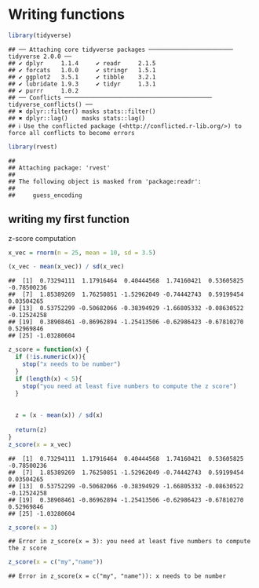 Writing functions
================

``` r
library(tidyverse)
```

    ## ── Attaching core tidyverse packages ──────────────────────── tidyverse 2.0.0 ──
    ## ✔ dplyr     1.1.4     ✔ readr     2.1.5
    ## ✔ forcats   1.0.0     ✔ stringr   1.5.1
    ## ✔ ggplot2   3.5.1     ✔ tibble    3.2.1
    ## ✔ lubridate 1.9.3     ✔ tidyr     1.3.1
    ## ✔ purrr     1.0.2     
    ## ── Conflicts ────────────────────────────────────────── tidyverse_conflicts() ──
    ## ✖ dplyr::filter() masks stats::filter()
    ## ✖ dplyr::lag()    masks stats::lag()
    ## ℹ Use the conflicted package (<http://conflicted.r-lib.org/>) to force all conflicts to become errors

``` r
library(rvest)
```

    ## 
    ## Attaching package: 'rvest'
    ## 
    ## The following object is masked from 'package:readr':
    ## 
    ##     guess_encoding

## writing my first function

z-score computation

``` r
x_vec = rnorm(n = 25, mean = 10, sd = 3.5)

(x_vec - mean(x_vec)) / sd(x_vec)
```

    ##  [1]  0.73294111  1.17916464  0.40444568  1.74160421  0.53605825 -0.78500236
    ##  [7]  1.85389269  1.76250851 -1.52962049 -0.74442743  0.59199454  0.03504265
    ## [13]  0.53752299 -0.50682066 -0.38394929 -1.66805332 -0.08630522 -0.12524258
    ## [19]  0.38908461 -0.86962894 -1.25413506 -0.62986423 -0.67810270  0.52969846
    ## [25] -1.03280604

``` r
z_score = function(x) {
  if (!is.numeric(x)){
    stop("x needs to be number")
  }
  if (length(x) < 5){
    stop("you need at least five numbers to compute the z score")
  }
   
    
  z = (x - mean(x)) / sd(x)
  
  return(z)
}
z_score(x = x_vec)
```

    ##  [1]  0.73294111  1.17916464  0.40444568  1.74160421  0.53605825 -0.78500236
    ##  [7]  1.85389269  1.76250851 -1.52962049 -0.74442743  0.59199454  0.03504265
    ## [13]  0.53752299 -0.50682066 -0.38394929 -1.66805332 -0.08630522 -0.12524258
    ## [19]  0.38908461 -0.86962894 -1.25413506 -0.62986423 -0.67810270  0.52969846
    ## [25] -1.03280604

``` r
z_score(x = 3)
```

    ## Error in z_score(x = 3): you need at least five numbers to compute the z score

``` r
z_score(x = c("my","name"))
```

    ## Error in z_score(x = c("my", "name")): x needs to be number

